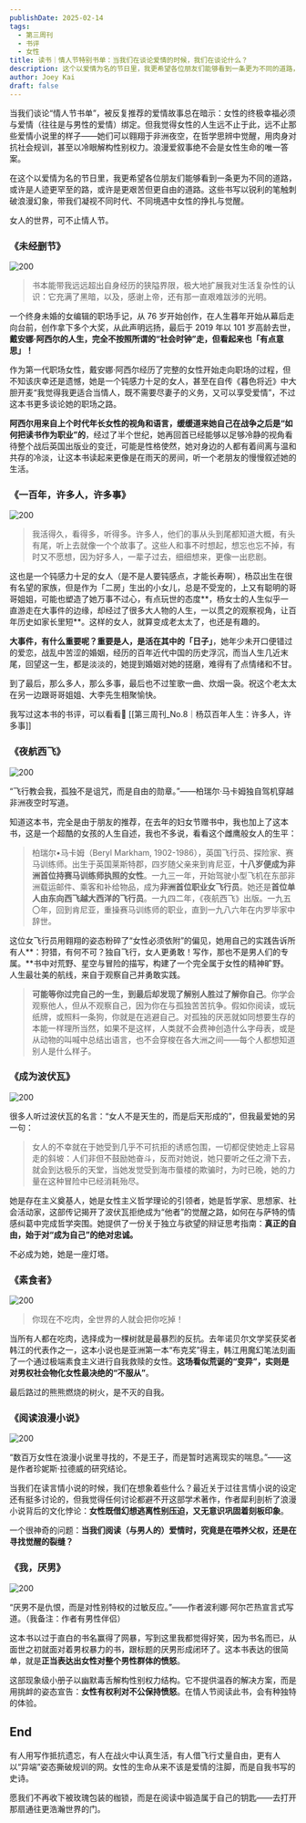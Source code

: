 ```yaml
---
publishDate: 2025-02-14
tags:
  - 第三周刊
  - 书评
  - 女性
title: 读书｜情人节特别书单：当我们在谈论爱情的时候，我们在谈论什么？
description: 这个以爱情为名的节日里，我更希望各位朋友们能够看到一条更为不同的道路，或许是人迹更罕至的路，或许是更艰苦但更自由的道路。
author: Joey Kai
draft: false
---
```


当我们谈论“情人节书单”，被反复推荐的爱情故事总在暗示：女性的终极幸福必须与爱情（往往是与男性的爱情）绑定。但我觉得女性的人生远不止于此，远不止那些爱情小说里的样子——她们可以翱翔于非洲夜空，在哲学思辨中觉醒，用肉身对抗社会规训，甚至以冷眼解构性别权力。浪漫爱叙事绝不会是女性生命的唯一答案。

在这个以爱情为名的节日里，我更希望各位朋友们能够看到一条更为不同的道路，或许是人迹更罕至的路，或许是更艰苦但更自由的道路。这些书写以锐利的笔触刺破浪漫幻象，带我们凝视不同时代、不同境遇中女性的挣扎与觉醒。

女人的世界，可不止情人节。

### 《未经删节》


![200](https://joey-md-asset.oss-cn-hangzhou.aliyuncs.com/img/202502262114786.png)

> 书本能带我远远超出自身经历的狭隘界限，极大地扩展我对生活复杂性的认识：它充满了黑暗，以及，感谢上帝，还有那一直艰难跋涉的光明。


一个终身未婚的女编辑的职场手记，从 76 岁开始创作，在人生暮年开始从幕后走向台前，创作拿下多个大奖，从此声明远扬，最后于 2019 年以 101 岁高龄去世，**戴安娜·阿西尔的人生，完全不按照所谓的“社会时钟”走，但看起来也「有点意思」！**

作为第一代职场女性，戴安娜·阿西尔经历了完整的女性开始走向职场的过程，但不知该庆幸还是遗憾，她是一个钝感力十足的女人，甚至在自传《暮色将近》中大胆开麦“我觉得我更适合当情人，既不需要尽妻子的义务，又可以享受爱情”，不过这本书更多谈论她的职场之路。

**阿西尔用来自上个时代年长女性的视角和语言，缓缓道来她自己在战争之后是“如何把读书作为职业”的**，经过了半个世纪，她再回首已经能够以足够冷静的视角看待整个战后英国出版业的变迁，可能是性格使然，她对身边的人都有着间离与温和共存的冷淡，让这本书读起来更像是在雨天的房间，听一个老朋友的慢慢叙述她的生活。

### 《一百年，许多人，许多事》


![200](https://joey-md-asset.oss-cn-hangzhou.aliyuncs.com/img/202502262114787.png)
> 我活得久，看得多，听得多。许多人，他们的事从头到尾都知道大概，有头有尾，听上去就像一个个故事了。这些人和事不时想起，想忘也忘不掉，有时又不愿想，因为好多人，一辈子过去，细细想来，更像一出悲剧。


这也是一个钝感力十足的女人（是不是人要钝感点，才能长寿啊），杨苡出生在很有名望的家族，但是作为「二房」生出的小女儿，总是不受宠的，上又有聪明的哥哥姐姐，可能也塑造了她万事不过心，有点玩世的态度**，杨女士的人生似乎一直游走在大事件的边缘，却经过了很多大人物的人生，一以贯之的观察视角，让百年历史如家长里短**。这样的女人，就算变成老太太了，也还是有趣的。

**大事件，有什么重要呢？重要是人，是活在其中的「日子」**，她年少未开口便错过的爱恋，战乱中苦涩的婚姻，经历的百年近代中国的历史浮沉，而当人生几近末尾，回望这一生，都是淡淡的，她提到婚姻对她的搓磨，难得有了点情绪和不甘。

到了最后，那么多人，那么多事，最后也不过笙歌一曲、炊烟一袅。祝这个老太太在另一边跟哥哥姐姐、大李先生相聚愉快。

我写过这本书的书评，可以看看👀 [[第三周刊_No.8｜杨苡百年人生：许多人，许多事]]

### 《夜航西飞》


![200](https://joey-md-asset.oss-cn-hangzhou.aliyuncs.com/img/202502262114788.png)

“飞行教会我，孤独不是诅咒，而是自由的勋章。”——柏瑞尔·马卡姆独自驾机穿越非洲夜空时写道。

知道这本书，完全是由于朋友的推荐，在去年的妇女节赠书中，我也加上了这本书，这是一个超酷的女孩的人生自述，我也不多说，看看这个雌鹰般女人的生平：
> 柏瑞尔•马卡姆（Beryl Markham, 1902-1986），英国飞行员、探险家、赛马训练师。出生于英国莱斯特郡，四岁随父亲来到肯尼亚，**十八岁便成为非洲首位持赛马训练师执照的女性**。一九三一年，开始驾驶小型飞机在东部非洲载运邮件、乘客和补给物品，成为**非洲首位职业女飞行员**。她还是**首位单人由东向西飞越大西洋的飞行员**。一九四二年，《夜航西飞》出版。一九五〇年，回到肯尼亚，重操赛马训练师的职业，直到一九八六年在内罗毕家中辞世。


这位女飞行员用翱翔的姿态粉碎了“女性必须依附”的偏见，她用自己的实践告诉所有人**：狩猎，有何不可？独自飞行，女人更勇敢！写作，那也不是男人们的专属。**书中对荒野、星空与冒险的描写，构建了一个完全属于女性的精神旷野。人生最壮美的航线，来自于观察自己并勇敢实践。
> **可能等你过完自己的一生，到最后却发现了解别人胜过了解你自己**。你学会观察他人，但从不观察自己，因为你在与孤独苦苦抗争。假如你阅读，或玩纸牌，或照料一条狗，你就是在逃避自己。对孤独的厌恶就如同想要生存的本能一样理所当然，如果不是这样，人类就不会费神创造什么字母表，或是从动物的叫喊中总结出语言，也不会穿梭在各大洲之间——每个人都想知道别人是什么样子。


### 《成为波伏瓦》


![200](https://joey-md-asset.oss-cn-hangzhou.aliyuncs.com/img/202502262114789.png)

很多人听过波伏瓦的名言：“女人不是天生的，而是后天形成的”，但我最爱她的另一句：
> 女人的不幸就在于她受到几乎不可抗拒的诱惑包围，一切都促使她走上容易走的斜坡：人们非但不鼓励她奋斗，反而对她说，她只要听之任之滑下去，就会到达极乐的天堂，当她发觉受到海市蜃楼的欺骗时，为时已晚，她的力量在这种冒险中已经消耗殆尽。


她是存在主义奠基人，她是女性主义哲学理论的引领者，她是哲学家、思想家、社会活动家，这部传记揭开了波伏瓦拒绝成为“他者”的觉醒之路，如何在与萨特的情感纠葛中完成哲学突围。她提供了一份关于独立与欲望的辩证思考指南：**真正的自由，始于对“成为自己”的绝对忠诚。**

不必成为她，她是一座灯塔。

### 《素食者》


![200](https://joey-md-asset.oss-cn-hangzhou.aliyuncs.com/img/202502262114790.png)
> 你现在不吃肉，全世界的人就会把你吃掉！


当所有人都在吃肉，选择成为一棵树就是最暴烈的反抗。去年诺贝尔文学奖获奖者韩江的代表作之一，这本小说也是亚洲第一本“布克奖”得主，韩江用魔幻笔法刻画了一个通过极端素食主义进行自我救赎的女性。**这场看似荒诞的“变异”，实则是对男权社会物化女性最决绝的“不服从”**。

最后路过的熊熊燃烧的树火，是不灭的自我。

### 《阅读浪漫小说》


![200](https://joey-md-asset.oss-cn-hangzhou.aliyuncs.com/img/202502262114791.png)

“数百万女性在浪漫小说里寻找的，不是王子，而是暂时逃离现实的喘息。”——这是作者珍妮斯·拉德威的研究结论。

当我们在读言情小说的时候，我们在想象着些什么？最近关于过往言情小说的设定还有挺多讨论的，但我觉得任何讨论都避不开这部学术著作，作者犀利剖析了浪漫小说背后的文化悖论：**女性既借幻想逃离性别压迫，又无意识巩固着刻板印象**。

一个很神奇的问题：**当我们阅读（与男人的）爱情时，究竟是在喂养父权，还是在寻找觉醒的裂缝？**

### 《我，厌男》


![200](https://joey-md-asset.oss-cn-hangzhou.aliyuncs.com/img/202502262114792.png)

“厌男不是仇恨，而是对性别特权的过敏反应。”——作者波利娜·阿尔芒热宣言式写道。（我备注：作者有男性伴侣）

这本书以过于直白的书名赢得了网暴，写到这里我都觉得好笑，因为书名而已，从面世之初就面对着男权暴力的书，跟标题的厌男形成闭环了。这本书表达的很简单，就是**正当表达出女性对整个男性群体的愤怒**。

这部现象级小册子以幽默毒舌解构性别权力结构。它不提供温吞的解决方案，而是用挑衅的姿态宣告：**女性有权利对不公保持愤怒**。在情人节阅读此书，会有种独特的体验。

## End

有人用写作抵抗遗忘，有人在战火中认真生活，有人借飞行丈量自由，更有人以“异端”姿态撕破规训的网。女性的生命从来不该是爱情的注脚，而是自我书写的史诗。

愿我们不再收下被玫瑰包装的枷锁，而是在阅读中锻造属于自己的钥匙——去打开那扇通往更浩瀚世界的门。
